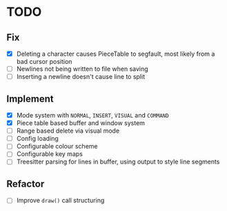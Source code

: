 # TODO

## Fix

* [X] Deleting a character causes PieceTable to segfault, most likely from a bad cursor position
* [ ] Newlines not being written to file when saving
* [ ] Inserting a newline doesn't cause line to split

## Implement

* [X] Mode system with `NORMAL`, `INSERT`, `VISUAL` and `COMMAND`
* [X] Piece table based buffer and window system
* [ ] Range based delete via visual mode
* [ ] Config loading
* [ ] Configurable colour scheme
* [ ] Configurable key maps
* [ ] Treesitter parsing for lines in buffer, using output to style line segments

## Refactor

* [ ] Improve `draw()` call structuring
